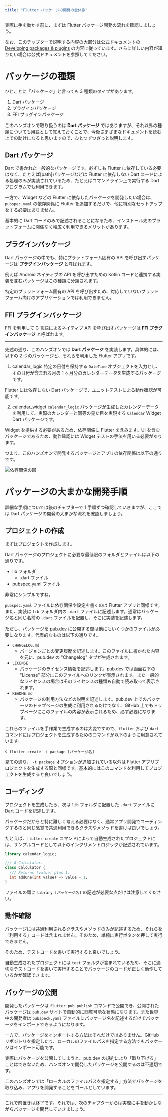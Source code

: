 ```yaml
---
title: "Flutter パッケージの開発の全体像"
---
```


実際に手を動かす前に、まずは Flutter パッケージ開発の流れを確認しましょう。

なお、このチャプターで説明する内容の大部分は公式ドキュメントの [Developing packages & plugins](https://docs.flutter.dev/development/packages-and-plugins/developing-packages) の内容に従っています。さらに詳しい内容が知りたい場合は公式ドキュメントを参照してください。

# パッケージの種類

ひとことに「パッケージ」と言っても 3 種類のタイプがあります。

1. Dart パッケージ
1. プラグインパッケージ
1. FFI プラグインパッケージ

このハンズオンで取り扱うのは __Dart パッケージ__ ではありますが、それ以外の種類についても用語として覚えておくことで、今後さまざまなドキュメントを読む上での助けになると思いますので、ひとつずつざっと説明します。

## Dart パッケージ

Dart で書かれた一般的なパッケージです。必ずしも Flutter に依存している必要はなく、たとえば[path]パッケージなどは Flutter に依存しない Dart コードによる処理のみが実装されているため、たとえばコマンドライン上で実行する Dart プログラムでも利用できます。

一方で、Widget などの Flutter に依存したパッケージを開発したい場合は、`pubspec.yaml` の依存関係に Flutter を追加するだけで、他に特別なセットアップをする必要はありません。

基本的に Dart コードのみで記述されることになるため、インストール先のプラットフォームに関係なく幅広く利用できるメリットがあります。

## プラグインパッケージ

Dart パッケージの中でも、特にプラットフォーム固有の API を呼び出すパッケージは __プラグインパッケージ__ と呼ばれます。

例えば Android ネイティブの API を呼び出すための Kotlin コードと連携する実装を含むパッケージはこの種類に分類されます。

特定のプラットフォーム固有の API を呼び出すため、対応していないプラットフォーム向けのアプリケーションでは利用できません。

## FFI プラグインパッケージ

FFI を利用して C 言語によるネイティブ API を呼び出すパッケージは __FFI プラグインパッケージ__ と呼ばれます。

---

先述の通り、このハンズオンでは __Dart パッケージ__ を実装します。具体的には、以下の 2 つのパッケージと、それらを利用した Flutter アプリです。

1. calendar_logic
特定の日付を保持する `DateTime` オブジェクトを入力とし、その日付が含まれる月の 1 ヶ月分のカレンダーデータを生成するパッケージです。

Flutter には依存しない Dart パッケージで、ユニットテストによる動作確認が可能です。

2. calendar_widget
`calendar_logic` パッケージが生成したカレンダーデータを利用して、実際のカレンダーと同等の見た目を実現する `Calendar` Widget Dart パッケージです。

Widget を提供する必要があるため、依存関係に Flutter を含みます。UI を含むパッケージであるため、動作確認には Widget テストの手法を用いる必要があります。

つまり、このハンズオンで開発するパッケージとアプリの依存関係は以下の通りです。

![依存関係の図]()

# パッケージの大まかな開発手順

詳細な手順については後のチャプターで 1 手順ずつ確認していきますが、ここでは Dart パッケージの開発の大まかな流れを確認しましょう。

## プロジェクトの作成

まずはプロジェクトを作成します。

Dart パッケージのプロジェクトに必要な最低限のフォルダとファイルは以下の通りです。

- lib フォルダ
  - .dart ファイル
- pubspec.yaml ファイル

非常にシンプルですね。

`pubspec.yaml` ファイルに依存関係や設定を書くのは Flutter アプリと同様です。また、実装は `lib` フォルダ内の `.dart` ファイルに記述します。通常はパッケージ名と同じ名前の `.dart` ファイルを配置し、そこに実装を記述します。

ただし、パッケージを [pub.dev](https://pub.dev) に公開する際は他にもいくつかのファイルが必要になります。代表的なものは以下の通りです。

- `CHANGELOG.md`
  - バージョンごとの変更履歴を記述します。このファイルに書かれた内容を元に、pub.dev の "Changelog" タブが生成されます。
- `LICENSE` 
  - パッケージのライセンス情報を記述します。pub.dev では画面右下の "License" 部分にこのファイルへのリンクが表示されます。また一般的なライセンスの場合はそのライセンスの種類も自動で読み取って表示されます。
- `README.md`
  - パッケージの利用方法などの説明を記述します。pub.dev 上でのパッケージのトップページの生成に利用されるだけでなく、GitHub 上でもトップページにこのファイルの内容が表示されるため、必ず必要になります。

これらのファイルを手作業で生成するのは大変ですので、`flutter` および `dart` コマンドにはプロジェクトを生成するためのコマンドが以下のように用意されています。

```
$ flutter create -t package [パッケージ名]
```

見ての通り、 `-t package` オプションが追加されている以外は Flutter アプリプロジェクトを生成する際と同様です。基本的にはこのコマンドを利用してプロジェクトを生成すると良いでしょう。

## コーディング

プロジェクトを生成したら、次は `lib` フォルダに配置した `.dart` ファイルに Dart コードを記述します。

パッケージだからと特に難しく考える必要はなく、通常アプリ開発でコーディングするのと同じ感覚で共通利用できるクラスやメソッドを書けば良いでしょう。

たとえば、`flutter create` コマンドによって自動生成されたプロジェクトには、サンプルコードとして以下のインクリメントロジックが記述されています。

```dart
library calendar_logic;

/// A Calculator.
class Calculator {
  /// Returns [value] plus 1.
  int addOne(int value) => value + 1;
}
```

ファイルの頭に `library [パッケージ名]` の記述が必要な点だけは注意してください。

## 動作確認

パッケージには共通利用されるクラスやメソッドのみが記述するため、それらを「利用する」コードは含まれません。そのため、単純に実行ボタンを押して実行できません。

そのため、テストコードを書いて実行すると良いでしょう。

自動生成されたプロジェクトには `test` フォルダが含まれているため、そこに適切なテストコードを書いて実行することでパッケージのコードが正しく動作しているかが確認できます。

## パッケージの公開

開発したパッケージは `flutter pub publish` コマンドで公開でき、公開されたパッケージは `pub.dev` サイトで自動的に閲覧可能な状態になります。また世界中の開発者は `pubspeck.yaml` ファイルにパッケージ名を記述するだけでパッケージをインポートできるようになります。

一方で、パッケージをインポートする方法はそれだけではありません。GitHub リポジトリを指定したり、ローカルのファイルパスを指定する方法でもパッケージはインポート可能です。

実際にパッケージを公開してしまうと、pub.dev の規約により「取り下げる」ことはできないため、ハンズオンで開発したパッケージを公開するのは不適切です。

このハンズオンでは「ローカルのファイルパスを指定する」方法でパッケージを取り込み、アプリを開発することをゴールとしています。

---

これで前置きは終了です。それでは、次のチャプターからは実際に手を動かしながらパッケージを開発していきましょう。